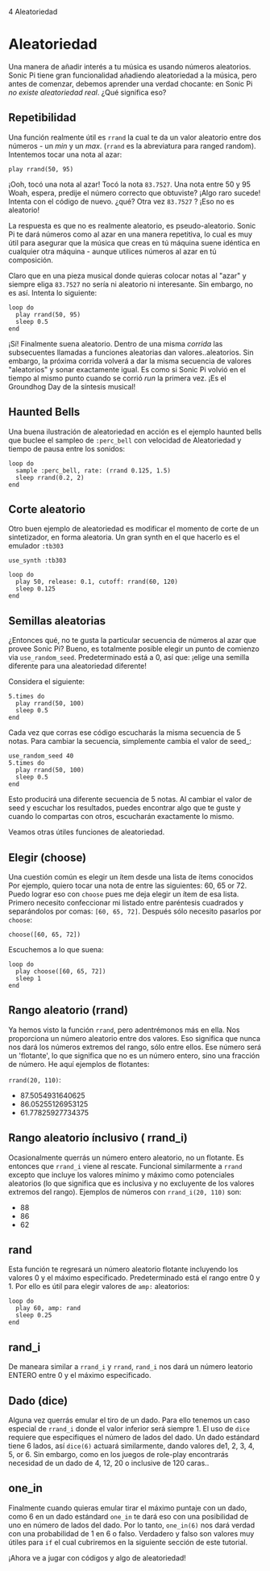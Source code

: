 4 Aleatoriedad

# Aleatoriedad

Una manera de añadir interés a tu música es usando números aleatorios.
Sonic Pi tiene gran funcionalidad añadiendo aleatoriedad a la música,
pero antes de comenzar, debemos aprender una verdad chocante: en Sonic
Pi *no existe aleatoriedad real*. ¿Qué significa eso?


## Repetibilidad


Una función realmente útil es `rrand` la cual te da un valor aleatorio 
entre dos números - un *min* y un *max*. (`rrand` es la abreviatura 
para ranged random). Intentemos tocar una nota al azar:

```
play rrand(50, 95)
```

¡Ooh, tocó una nota al azar! Tocó la nota `83.7527`. Una nota entre 50 y
95 Woah, espera, predije el número correcto que obtuviste? ¡Algo raro
sucede! Intenta con el código de nuevo. ¿qué? Otra vez `83.7527` ? 
¡Eso no es aleatorio!

La respuesta es que no es realmente aleatorio, es pseudo-aleatorio. 
Sonic Pi te dará números como al azar en una manera repetitiva, lo
cual es muy útil para asegurar que la música que creas en tú máquina
suene idéntica en cualquier otra máquina - aunque utilices números al
azar en tú composición.

Claro que en una pieza musical donde quieras colocar notas al "azar" 
y siempre eliga `83.7527` no sería ni aleatorio ni interesante. Sin
embargo, no es así. Intenta lo siguiente:


```
loop do
  play rrand(50, 95)
  sleep 0.5
end 
```

¡Sí! Finalmente suena aleatorio. Dentro de una misma *corrida* las
subsecuentes llamadas a funciones aleatorias dan valores..aleatorios.
Sin embargo, la próxima corrida volverá a dar la misma secuencia de
valores "aleatorios" y sonar exactamente igual. Es como si Sonic Pi
volvió en el tiempo al mismo punto cuando se corrió *run* la primera
vez. ¡Es el Groundhog Day de la síntesis musical!


## Haunted Bells

Una buena ilustración de aleatoriedad en acción es el ejemplo haunted
bells que buclee el sampleo de `:perc_bell` con velocidad de Aleatoriedad
y tiempo de pausa entre los sonidos:

```
loop do
  sample :perc_bell, rate: (rrand 0.125, 1.5)
  sleep rrand(0.2, 2)
end
```

## Corte aleatorio

Otro buen ejemplo de aleatoriedad es modificar el momento de corte 
de un sintetizador, en forma aleatoria. Un gran synth en el que 
hacerlo es el emulador `:tb303`

```
use_synth :tb303

loop do
  play 50, release: 0.1, cutoff: rrand(60, 120)
  sleep 0.125
end
```

## Semillas aleatorias

¿Entonces qué, no te gusta la particular secuencia de números al azar
que provee Sonic Pi? Bueno, es totalmente posible elegir un punto de 
comienzo via `use_random_seed`. Predeterminado está a 0, así que:
¡elige una semilla diferente para una aleatoriedad diferente!

Considera el siguiente:

```
5.times do
  play rrand(50, 100)
  sleep 0.5
end
```

Cada vez que corras ese código escucharás la misma secuencia de 5
notas. Para cambiar la secuencia, simplemente cambia el valor de 
seed_:

```
use_random_seed 40
5.times do
  play rrand(50, 100)
  sleep 0.5
end
```

Esto producirá una diferente secuencia de 5 notas. Al cambiar el valor
de seed y escuchar los resultados, puedes encontrar algo que te guste
y cuando lo compartas con otros, escucharán exactamente lo mismo.

Veamos otras útiles funciones de aleatoriedad.


## Elegir (choose)

Una cuestión común es elegir un ítem desde una lista de ítems conocidos
Por ejemplo, quiero tocar una nota de entre las siguientes: 60, 65 or 72.
Puedo lograr eso con `choose` pues me deja elegir un ítem de esa lista.
Primero necesito confeccionar mi listado entre paréntesis cuadrados y 
separándolos por comas: `[60, 65, 72]`. Después sólo necesito pasarlos
por `choose`:

```
choose([60, 65, 72])
```

Escuchemos a lo que suena:

```
loop do
  play choose([60, 65, 72])
  sleep 1
end
```

## Rango aleatorio (rrand)

Ya hemos visto la función `rrand`, pero adentrémonos más en ella.
Nos proporciona un número aleatorio entre dos valores. Eso significa
que nunca nos dará los números extremos del rango, sólo entre ellos.
Ese número será un 'flotante', lo que significa que no es un número
entero, sino una fracción de número. He aquí ejemplos de flotantes:

`rrand(20, 110)`:

* 87.5054931640625
* 86.05255126953125
* 61.77825927734375

## Rango aleatorio ínclusivo ( rrand_i)

Ocasionalmente querrás un número entero aleatorio, no un flotante.
Es entonces que `rrand_i` viene al rescate. Funcional similarmente
a `rrand` excepto que incluye los valores mínimo y máximo como 
potenciales aleatorios (lo que significa que es inclusiva y no 
excluyente de los valores extremos del rango). Ejemplos de números
con `rrand_i(20, 110)` son:

* 88
* 86
* 62

## rand

Esta función te regresará un número aleatorio flotante incluyendo
los valores 0 y el máximo especificado. Predeterminado está el 
rango entre 0 y 1. Por ello es útil  para elegir valores de `amp:`
aleatorios:

```
loop do
  play 60, amp: rand
  sleep 0.25
end
```

## rand_i


De maneara similar a `rrand_i` y `rrand`, `rand_i` nos dará un
número leatorio ENTERO entre 0 y el máximo especificado.


## Dado (dice)


Alguna vez querrás emular el tiro de un dado. Para ello tenemos un 
caso especial de `rrand_i` donde el valor inferior será siempre 1.
El uso de `dice` requiere que especifiques el número de lados del 
dado. Un dado estándard tiene 6 lados, así `dice(6)` actuará
similarmente, dando valores de1, 2, 3, 4, 5, or 6. Sin embargo,
como en los juegos de role-play encontrarás necesidad de un dado de
4, 12, 20 o inclusive de 120 caras..

## one_in

Finalmente cuando quieras emular tirar el máximo puntaje con un dado,
como 6 en un dado estándard `one_in` te dará eso con una posibilidad
de uno en número de lados del dado. Por lo tanto, `one_in(6)` nos dará
verdad con una probabilidad de 1 en 6 o falso. Verdadero y falso son
valores muy útiles para `if` el cual cubriremos en la siguiente sección
de este tutorial.

¡Ahora ve a jugar con códigos y algo de aleatoriedad!
